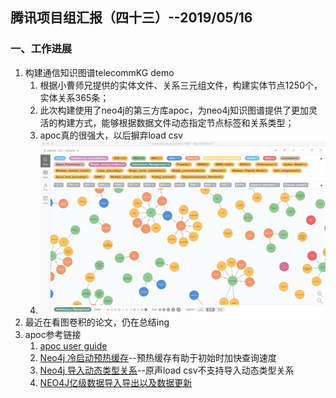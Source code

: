 ## 腾讯项目组汇报（四十三）--2019/05/16

### 一、工作进展

1. 构建通信知识图谱telecommKG demo
    1. 根据小曹师兄提供的实体文件、关系三元组文件，构建实体节点1250个，实体关系365条；
    2. 此次构建使用了neo4j的第三方库apoc，为neo4j知识图谱提供了更加灵活的构建方式，能够根据数据文件动态指定节点标签和关系类型；
    3. apoc真的很强大，以后摒弃load csv
    4. ![](media/15580120047599.jpg)
2. 最近在看图卷积的论文，仍在总结ing
3. apoc参考链接
    1. [apoc user guide](https://neo4j-contrib.github.io/neo4j-apoc-procedures/index35.html#data-creation)
    2. [Neo4j 冷启动预热缓存](http://blog.npyzdf.com/2017/neo4j-warms-up/)--预热缓存有助于初始时加快查询速度
    3. [Neo4j 导入动态类型关系](http://blog.npyzdf.com/2018/neo4j-import-dynamic-relationship-type/)--原声load csv不支持导入动态类型关系
    4. [NEO4J亿级数据导入导出以及数据更新](http://www.pianshen.com/article/846554644/)
